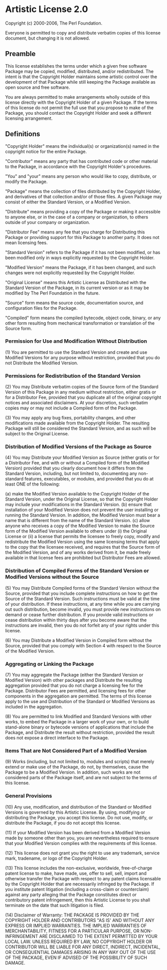 # Artistic License 2.0
Copyright (c) 2000-2006, The Perl Foundation.

Everyone is permitted to copy and distribute verbatim copies of this license document, but changing it is not allowed.

## Preamble
This license establishes the terms under which a given free software Package may be copied, modified, distributed, and/or redistributed. The intent is that the Copyright Holder maintains some artistic control over the development of that Package while still keeping the Package available as open source and free software.

You are always permitted to make arrangements wholly outside of this license directly with the Copyright Holder of a given Package. If the terms of this license do not permit the full use that you propose to make of the Package, you should contact the Copyright Holder and seek a different licensing arrangement.

## Definitions
"Copyright Holder" means the individual(s) or organization(s) named in the copyright notice for the entire Package.

"Contributor" means any party that has contributed code or other material to the Package, in accordance with the Copyright Holder's procedures.

"You" and "your" means any person who would like to copy, distribute, or modify the Package.

"Package" means the collection of files distributed by the Copyright Holder, and derivatives of that collection and/or of those files. A given Package may consist of either the Standard Version, or a Modified Version.

"Distribute" means providing a copy of the Package or making it accessible to anyone else, or in the case of a company or organization, to others outside of your company or organization.

"Distributor Fee" means any fee that you charge for Distributing this Package or providing support for this Package to another party. It does not mean licensing fees.

"Standard Version" refers to the Package if it has not been modified, or has been modified only in ways explicitly requested by the Copyright Holder.

"Modified Version" means the Package, if it has been changed, and such changes were not explicitly requested by the Copyright Holder.

"Original License" means this Artistic License as Distributed with the Standard Version of the Package, in its current version or as it may be modified by The Perl Foundation in the future.

"Source" form means the source code, documentation source, and configuration files for the Package.

"Compiled" form means the compiled bytecode, object code, binary, or any other form resulting from mechanical transformation or translation of the Source form.

### Permission for Use and Modification Without Distribution
(1) You are permitted to use the Standard Version and create and use Modified Versions for any purpose without restriction, provided that you do not Distribute the Modified Version.

### Permissions for Redistribution of the Standard Version
(2) You may Distribute verbatim copies of the Source form of the Standard Version of this Package in any medium without restriction, either gratis or for a Distributor Fee, provided that you duplicate all of the original copyright notices and associated disclaimers. At your discretion, such verbatim copies may or may not include a Compiled form of the Package.

(3) You may apply any bug fixes, portability changes, and other modifications made available from the Copyright Holder. The resulting Package will still be considered the Standard Version, and as such will be subject to the Original License.

### Distribution of Modified Versions of the Package as Source
(4) You may Distribute your Modified Version as Source (either gratis or for a Distributor Fee, and with or without a Compiled form of the Modified Version) provided that you clearly document how it differs from the Standard Version, including, but not limited to, documenting any non-standard features, executables, or modules, and provided that you do at least ONE of the following:

(a) make the Modified Version available to the Copyright Holder of the Standard Version, under the Original License, so that the Copyright Holder may include your modifications in the Standard Version.
(b) ensure that installation of your Modified Version does not prevent the user installing or running the Standard Version. In addition, the Modified Version must bear a name that is different from the name of the Standard Version.
(c) allow anyone who receives a copy of the Modified Version to make the Source form of the Modified Version available to others under
(i) the Original License or
(ii) a license that permits the licensee to freely copy, modify and redistribute the Modified Version using the same licensing terms that apply to the copy that the licensee received, and requires that the Source form of the Modified Version, and of any works derived from it, be made freely available in that license fees are prohibited but Distributor Fees are allowed.

### Distribution of Compiled Forms of the Standard Version or Modified Versions without the Source
(5) You may Distribute Compiled forms of the Standard Version without the Source, provided that you include complete instructions on how to get the Source of the Standard Version. Such instructions must be valid at the time of your distribution. If these instructions, at any time while you are carrying out such distribution, become invalid, you must provide new instructions on demand or cease further distribution. If you provide valid instructions or cease distribution within thirty days after you become aware that the instructions are invalid, then you do not forfeit any of your rights under this license.

(6) You may Distribute a Modified Version in Compiled form without the Source, provided that you comply with Section 4 with respect to the Source of the Modified Version.

### Aggregating or Linking the Package
(7) You may aggregate the Package (either the Standard Version or Modified Version) with other packages and Distribute the resulting aggregation provided that you do not charge a licensing fee for the Package. Distributor Fees are permitted, and licensing fees for other components in the aggregation are permitted. The terms of this license apply to the use and Distribution of the Standard or Modified Versions as included in the aggregation.

(8) You are permitted to link Modified and Standard Versions with other works, to embed the Package in a larger work of your own, or to build stand-alone binary or bytecode versions of applications that include the Package, and Distribute the result without restriction, provided the result does not expose a direct interface to the Package.

### Items That are Not Considered Part of a Modified Version
(9) Works (including, but not limited to, modules and scripts) that merely extend or make use of the Package, do not, by themselves, cause the Package to be a Modified Version. In addition, such works are not considered parts of the Package itself, and are not subject to the terms of this license.

### General Provisions
(10) Any use, modification, and distribution of the Standard or Modified Versions is governed by this Artistic License. By using, modifying or distributing the Package, you accept this license. Do not use, modify, or distribute the Package, if you do not accept this license.

(11) If your Modified Version has been derived from a Modified Version made by someone other than you, you are nevertheless required to ensure that your Modified Version complies with the requirements of this license.

(12) This license does not grant you the right to use any trademark, service mark, tradename, or logo of the Copyright Holder.

(13) This license includes the non-exclusive, worldwide, free-of-charge patent license to make, have made, use, offer to sell, sell, import and otherwise transfer the Package with respect to any patent claims licensable by the Copyright Holder that are necessarily infringed by the Package. If you institute patent litigation (including a cross-claim or counterclaim) against any party alleging that the Package constitutes direct or contributory patent infringement, then this Artistic License to you shall terminate on the date that such litigation is filed.

(14) Disclaimer of Warranty: THE PACKAGE IS PROVIDED BY THE COPYRIGHT HOLDER AND CONTRIBUTORS "AS IS' AND WITHOUT ANY EXPRESS OR IMPLIED WARRANTIES. THE IMPLIED WARRANTIES OF MERCHANTABILITY, FITNESS FOR A PARTICULAR PURPOSE, OR NON-INFRINGEMENT ARE DISCLAIMED TO THE EXTENT PERMITTED BY YOUR LOCAL LAW. UNLESS REQUIRED BY LAW, NO COPYRIGHT HOLDER OR CONTRIBUTOR WILL BE LIABLE FOR ANY DIRECT, INDIRECT, INCIDENTAL, OR CONSEQUENTIAL DAMAGES ARISING IN ANY WAY OUT OF THE USE OF THE PACKAGE, EVEN IF ADVISED OF THE POSSIBILITY OF SUCH DAMAGE.

